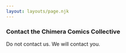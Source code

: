 ```yaml
---
layout: layouts/page.njk
---
```


### Contact the Chimera Comics Collective

Do not contact us. We will contact you.